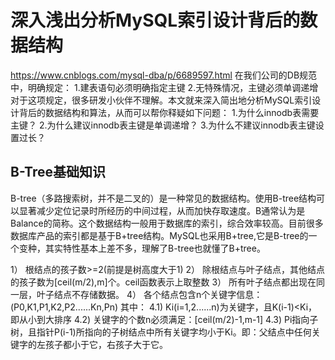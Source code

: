 # 深入浅出分析MySQL索引设计背后的数据结构
https://www.cnblogs.com/mysql-dba/p/6689597.html
在我们公司的DB规范中，明确规定：
1.建表语句必须明确指定主键
2.无特殊情况，主键必须单调递增
对于这项规定，很多研发小伙伴不理解。本文就来深入简出地分析MySQL索引设计背后的数据结构和算法，从而可以帮你释疑如下问题：
1.为什么innodb表需要主键？
2.为什么建议innodb表主键是单调递增？
3.为什么不建议innodb表主键设置过长？

## B-Tree基础知识
B-tree（多路搜索树，并不是二叉的）是一种常见的数据结构。使用B-tree结构可以显著减少定位记录时所经历的中间过程，从而加快存取速度。B通常认为是Balance的简称。这个数据结构一般用于数据库的索引，综合效率较高。目前很多数据库产品的索引都是基于B+tree结构。MySQL也采用B+tree,它是B-tree的一个变种，其实特性基本上差不多，理解了B-tree也就懂了B+tree。

1） 根结点的孩子数>=2(前提是树高度大于1)
2） 除根结点与叶子结点，其他结点的孩子数为[ceil(m/2),m]个。ceil函数表示上取整数
3） 所有叶子结点都出现在同一层，叶子结点不存储数据。
4） 各个结点包含n个关键字信息：(P0,K1,P1,K2,P2......Kn,Pn)
      其中：
        4.1) Ki(i=1,2......n)为关键字，且K(i-1)<Ki，即从小到大排序
        4.2) 关键字的个数n必须满足：[ceil(m/2)-1,m-1]
        4.3) Pi指向子树，且指针P(i-1)所指向的子树结点中所有关键字均小于Ki。即：父结点中任何关键字的左孩子都小于它，右孩子大于它。

